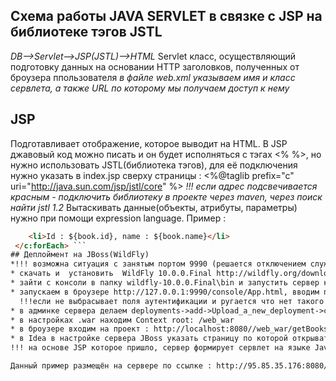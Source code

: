 ## Схема работы JAVA SERVLET в связке с JSP на библиотеке тэгов JSTL
*DB-->Servlet-->JSP(JSTL)-->HTML*
Servlet класс, осуществляющий подготовку данных на основании HTTP заголовков, полученных от броузера ппользователя 
*в файле web.xml указываем имя и класс сервлета, а также URL по которому мы получаем доступ к нему*
## JSP
Подготавливает отображение, которое выводит на HTML. В JSP джавовый код можно писать и он будет исполняться с тэгах <% %>, 
но нужно использовать JSTL(библиотека тэгов), для её подключения нужно указать в index.jsp сверху страницы :
<%@taglib prefix="c" uri="http://java.sun.com/jsp/jstl/core" %>
*!!! если адрес подсвечивается красным - подключить библиотеку в проекте через maven, через поиск найти jstl 1.2*
Вытаскивать данные(объекты, атрибуты, параметры) нужно при помощи expression language. Пример :
 ```html <c:forEach items="${BookList}" var="book">
 	 <li>Id : ${book.id}, name : ${book.name}</li>
  </c:forEach> ```
## Деплоймент на JBoss(WildFly)
*!!! возможна ситуация с занятым портом 9990 (решается отключением службы NVIDEA)*
* скачать и  установить  WildFly 10.0.0.Final http://wildfly.org/downloads/
* зайти с консоли в папку wildfly-10.0.0.Final\bin и запустить сервер коммандой standalone.bat -c standalone-full.xml
* запускаем в броузере http://127.0.0.1:9990/console/App.html, вводим пользователя и пароль, входим в настройки
   !!!если не выбрасывает поля аутентификации и ругается что нет такого пользователя, в папке bin выполнить комманду add-user.bat и следовать инструкциям по созданию пользователя
* в админке сервера делаем deployments->add->Upload_a_new_deployment->choose_a_file(.war)
* в настройках .war находим Context root: /web_war
* в броузере входим на проект : http://localhost:8080//web_war/getBooks, где getBooks - тот url что мы прописали в *<url-pattern>/getBooks</url-pattern>*
* в Idea в настройке сервера JBoss указать страницу по которой открывать броузер после деплоя и в закладке деплой нашу .war
!!! на основе JSP которое пришло, сервер формирует сервлет на языке Java в /usr/local/share/wildfly-10.0.0.Final/standalone/tmp/web_war.war/org/apache/jsp/books_jsp.java  и уже его и отображает

Данный пример размещён на сервере по ссылке : http://95.85.35.176:8080/web_war/getBooks 
